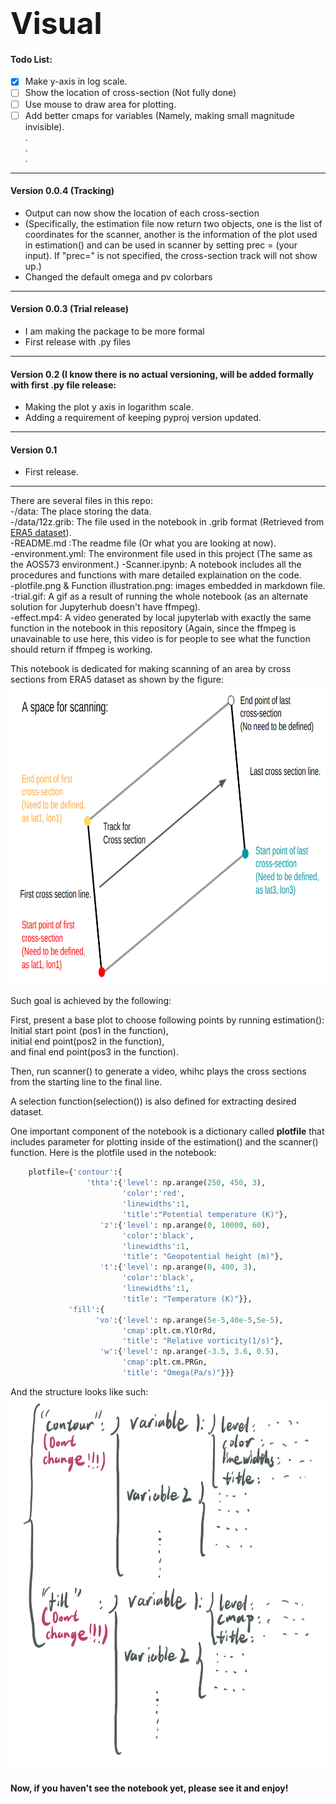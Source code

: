 # <b><font size=18>Visual</font></b>

#### Todo List:
- [x] Make y-axis in log scale.
- [ ] Show the location of cross-section (Not fully done)
- [ ] Use mouse to draw area for plotting.
- [ ] Add better cmaps for variables (Namely, making small magnitude invisible).\
. \
. \
. 

---

#### Version 0.0.4 (Tracking)

- Output can now show the location of each cross-section
- (Specifically, the estimation file now return two objects, one is the list of coordinates for the scanner, another is the information of the plot used in estimation() and can be used in scanner by setting prec = (your input). If "prec=" is not specified, the cross-section track will not show up.) 
- Changed the default omega and pv colorbars

---

#### Version 0.0.3 (Trial release)

- I am making the package to be more formal
- First release with .py files

---

#### Version 0.2 (I know there is no actual versioning, will be added formally with first .py file release:

- Making the plot y axis in logarithm scale. 
- Adding a requirement of keeping pyproj version updated. 

---

#### Version 0.1

- First release.

---

There are several files in this repo:\
-/data: The place storing the data.\
-/data/12z.grib: The file used in the notebook in .grib format (Retrieved from [ERA5 dataset](https://cds.climate.copernicus.eu/cdsapp#!/dataset/reanalysis-era5-pressure-levels?tab=form)).\
-README.md :The readme file (Or what you are looking at now).\
-environment.yml: The environment file used in this project (The same as the AOS573 environment.)
-Scanner.ipynb: A notebook includes all the procedures and functions with mare detailed explaination on the code.\
-plotfile.png & Function illustration.png: images embedded in markdown file.\
-trial.gif: A gif as a result of running the whole notebook (as an alternate solution for Jupyterhub doesn't have ffmpeg).\
-effect.mp4: A video generated by local jupyterlab with exactly the same function in the notebook in this repository (Again, since the ffmpeg is unavainable to use here, this video is for people to see what the function should return if ffmpeg is working.

This notebook is dedicated for making scanning of an area by cross sections from ERA5 dataset as shown by the figure:\
<img src='Function illustration.png' width='720' height='480'/>

Such goal is achieved by the following:

First, present a base plot to choose following points by running estimation(): \
Initial start point (pos1 in the function), \
initial end point(pos2 in the function), \
and final end point(pos3 in the function).

Then, run scanner() to generate a video, whihc plays the cross sections from the starting line to the final line.

A selection function(selection()) is also defined for extracting desired dataset.

One important component of the notebook is a dictionary called <b>plotfile</b> that includes parameter for plotting inside of the estimation() and the scanner() function.
Here is the plotfile used in the notebook:
```python
    plotfile={'contour':{
                 'thta':{'level': np.arange(250, 450, 3),
                         'color':'red',
                         'linewidths':1,
                         'title':"Potential temperature (K)"},
                    'z':{'level': np.arange(0, 10000, 60),
                         'color':'black',
                         'linewidths':1, 
                         'title': "Geopotential height (m)"},
                    't':{'level': np.arange(0, 400, 3),
                         'color':'black',
                         'linewidths':1, 
                         'title': "Temperature (K)"}},
             'fill':{
                   'vo':{'level': np.arange(5e-5,40e-5,5e-5),
                         'cmap':plt.cm.YlOrRd,
                         'title': "Relative vorticity(1/s)"},
                    'w':{'level': np.arange(-3.5, 3.6, 0.5),
                         'cmap':plt.cm.PRGn,
                         'title': "Omega(Pa/s)"}}}

```
And the structure looks like such:
    <img src='plotfile.png' width='600' height='600'/>
    
<b>Now, if you haven't see the notebook yet, please see it and enjoy!</b>
